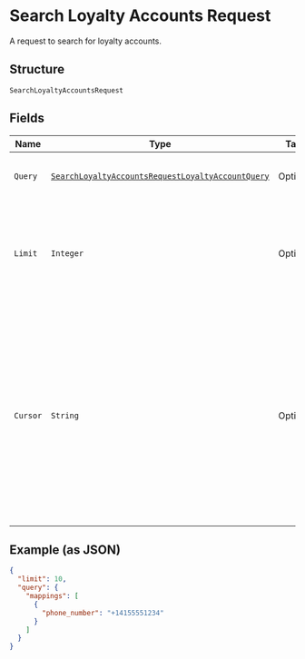 
# Search Loyalty Accounts Request

A request to search for loyalty accounts.

## Structure

`SearchLoyaltyAccountsRequest`

## Fields

| Name | Type | Tags | Description | Getter |
|  --- | --- | --- | --- | --- |
| `Query` | [`SearchLoyaltyAccountsRequestLoyaltyAccountQuery`](/doc/models/search-loyalty-accounts-request-loyalty-account-query.md) | Optional | The search criteria for the loyalty accounts. | SearchLoyaltyAccountsRequestLoyaltyAccountQuery getQuery() |
| `Limit` | `Integer` | Optional | The maximum number of results to include in the response.<br>**Constraints**: `>= 1`, `<= 30` | Integer getLimit() |
| `Cursor` | `String` | Optional | A pagination cursor returned by a previous call to<br>this endpoint. Provide this to retrieve the next set of<br>results for the original query.<br><br>For more information,<br>see [Pagination](https://developer.squareup.com/docs/basics/api101/pagination). | String getCursor() |

## Example (as JSON)

```json
{
  "limit": 10,
  "query": {
    "mappings": [
      {
        "phone_number": "+14155551234"
      }
    ]
  }
}
```

